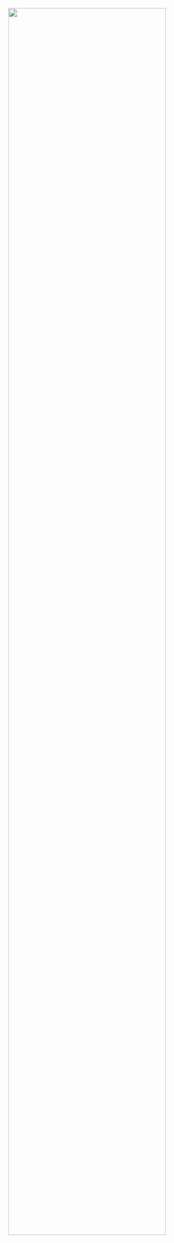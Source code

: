 <p align="center">
  <img src="https://github.com/user-attachments/assets/09731387-d676-402c-9d17-61b306b414c8" width="80%" />
</p>
